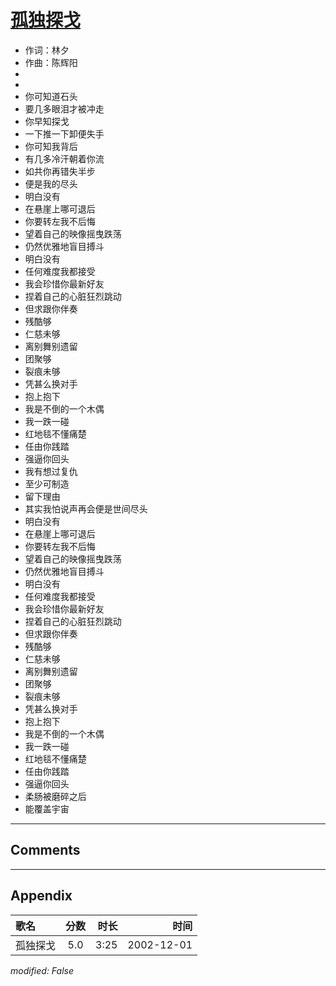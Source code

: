 # [孤独探戈](https://music.163.com/song?id=66987)

* 作词：林夕
* 作曲：陈辉阳
*
*
* 你可知道石头
* 要几多眼泪才被冲走
* 你早知探戈
* 一下推一下卸便失手
* 你可知我背后
* 有几多冷汗朝着你流
* 如共你再错失半步
* 便是我的尽头
* 明白没有
* 在悬崖上哪可退后
* 你要转左我不后悔
* 望着自己的映像摇曳跌荡
* 仍然优雅地盲目搏斗
* 明白没有
* 任何难度我都接受
* 我会珍惜你最新好友
* 捏着自己的心脏狂烈跳动
* 但求跟你伴奏
* 残酷够
* 仁慈未够
* 离别舞别遗留
* 团聚够
* 裂痕未够
* 凭甚么换对手
* 抱上抱下
* 我是不倒的一个木偶
* 我一跌一碰
* 红地毯不懂痛楚
* 任由你践踏
* 强逼你回头
* 我有想过复仇
* 至少可制造
* 留下理由
* 其实我怕说声再会便是世间尽头
* 明白没有
* 在悬崖上哪可退后
* 你要转左我不后悔
* 望着自己的映像摇曳跌荡
* 仍然优雅地盲目搏斗
* 明白没有
* 任何难度我都接受
* 我会珍惜你最新好友
* 捏着自己的心脏狂烈跳动
* 但求跟你伴奏
* 残酷够
* 仁慈未够
* 离别舞别遗留
* 团聚够
* 裂痕未够
* 凭甚么换对手
* 抱上抱下
* 我是不倒的一个木偶
* 我一跌一碰
* 红地毯不懂痛楚
* 任由你践踏
* 强逼你回头
* 柔肠被磨碎之后
* 能覆盖宇宙


---

## Comments


---

## Appendix

|歌名|分数|时长|时间|
|:---|:---:|---:|---:|
|孤独探戈|5.0|3:25|2002-12-01

*modified: False*